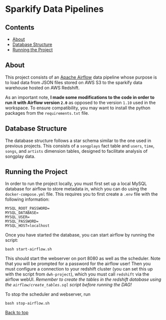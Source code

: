 # Sparkify Data Pipelines


## Contents

* [About](#about)
* [Database Structure](#database-structure)  
* [Running the Project](#running-the-project)

## About
This project consists of an [Apache Airflow](https://airflow.apache.org/) data pipeline
whose purpose is to load data from JSON files stored on AWS S3 to the sparkify data
warehouse hosted on AWS Redshift.

As an important note, **I made some modifications to the code in order to run it with Airflow
version `2.0`** as opposed to the version `1.10` used in the workspace. To ensure compatibility,
you may want to install the python packages from the `requirements.txt` file.

## Database Structure
The database structure follows a star schema similar to the one used in previous projects. This
consists of a `songplays` fact table and `users`, `time`, `songs`, and `artists` dimension tables,
designed to facilitate analysis of songplay data.

## Running the Project
In order to run the project locally, you must first set up a local MySQL database for airflow
to store metadata in, which you can do using the `docker-compose.yml` file. This requires you 
to first create a `.env` file with the following information:
```dotenv
MYSQL_ROOT_PASSWORD=
MYSQL_DATABASE=
MYSQL_USER=
MYSQL_PASSWORD=
MYSQL_HOST=localhost
```
Once you have started the database, you can start airflow by running the script:
```shell
bash start-airflow.sh
```
This should start the webserver on port 8080 as well as the scheduler. Note that you will be 
prompted for a password for the airflow user! Then you must configure a connection to your 
redshift cluster (you can set this up with the script from `dwh-project`), which you must call 
`redshift` via the airflow webUI. *Remember to create the tables in the redshift database using
the `airflow/create_tables.sql` script before running the DAG!*

To stop the scheduler and webserver, run
```shell
bash stop-airflow.sh
```

[Back to top](#sparkify-data-pipelines)
